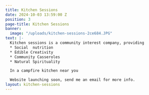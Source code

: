 ```yaml
---
title: Kitchen Sessions
date: 2024-10-03 13:59:00 Z
position: 3
page-title: Kitchen Sessions
banner:
  image: "/uploads/kitchen-sessions-2ce684.JPG"
text: |-
  Kitchen sessions is a community interest company, providing
  * Social  nutrition
  * Edible Creativity
  * Community Casseroles
  * Natural Spirituality

  In a campfire kitchen near you

  Website launching soon, send me an email for more info.
layout: kitchen-sessions
---
```


